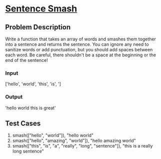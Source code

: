 # [Sentence Smash](https://www.codewars.com/kata/53dc23c68a0c93699800041d)

## Problem Description

Write a function that takes an array of words and smashes them together into a sentence and returns the sentence. You can ignore any need to sanitize words or add punctuation, but you should add spaces between each word. Be careful, there shouldn't be a space at the beginning or the end of the sentence!

### Input

['hello', 'world', 'this', 'is', ']

### Output

'hello world this is great'

## Test Cases

1. smash(["hello", "world"]), "hello world"
1. smash(["hello", "amazing", "world"]), "hello amazing world"
1. smash(["this", "is", "a", "really", "long", "sentence"]), "this is a really long sentence"
